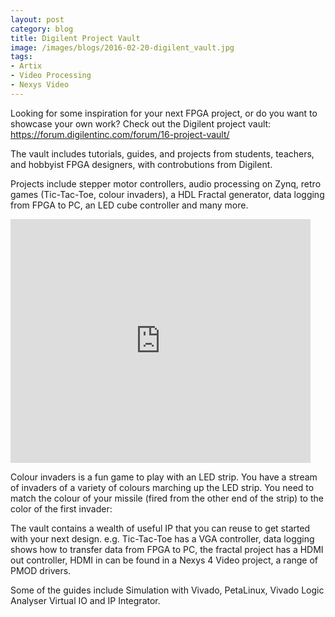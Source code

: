 ```yaml
---
layout: post
category: blog
title: Digilent Project Vault
image: /images/blogs/2016-02-20-digilent_vault.jpg
tags:
- Artix
- Video Processing
- Nexys Video
---
```



Looking for some inspiration for your next FPGA project, or do you want to showcase your own work?
Check out the Digilent project vault:
https://forum.digilentinc.com/forum/16-project-vault/
 
The vault includes tutorials, guides, and projects from students, teachers, and hobbyist FPGA designers, with controbutions from Digilent.
 
Projects include stepper motor controllers, audio processing on Zynq, retro games (Tic-Tac-Toe, colour invaders), a HDL Fractal generator, data logging from FPGA to PC, an LED cube controller and many more.

<iframe  title="" width="480" height="390" src="https://youtu.be/vrqmQA2MnSs" frameborder="0" allowfullscreen></iframe>


 
Colour invaders is a fun game to play with an LED strip. You have a stream of invaders of a variety of colours marching up the LED strip. You need to match the colour of your missile (fired from the other end of the strip) to the color of the first invader:
 
The vault contains a wealth of useful IP that you can reuse to get started with your next design. e.g. Tic-Tac-Toe has a VGA controller, data logging shows how to transfer data from FPGA to PC, the fractal project has a HDMI out controller, HDMI in can be found in a Nexys 4 Video project, a range of PMOD drivers.
 
Some of the guides include Simulation with Vivado, PetaLinux, Vivado Logic Analyser Virtual IO and IP Integrator.